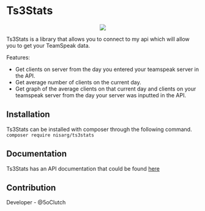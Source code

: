 # Ts3Stats

<p align="center"><a href="https://travis-ci.org/5oClutch/ts3stats"><img src="https://travis-ci.org/5oClutch/ts3stats.svg?branch=master"></a></p>

Ts3Stats is a library that allows you to connect to my api which will allow you to get your TeamSpeak data.

Features:
- Get clients on server from the day you entered your teamspeak server in the API.
- Get average number of clients on the current day.
- Get graph of the average clients on that current day and clients on your teamspeak server from the day your server was inputted in the API.

## Installation
Ts3Stats can be installed with composer through the following command.
`composer require nisarg/ts3stats`

## Documentation
Ts3Stats has an API documentation that could be found [here](https://5oclutch.github.io/tsstats/api/)

## Contribution
Developer - @5oClutch
